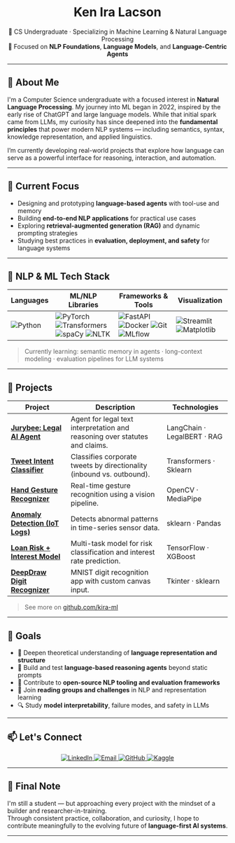 <div align="center">

# Ken Ira Lacson

📍 CS Undergraduate · Specializing in Machine Learning & Natural Language Processing  
🔬 Focused on **NLP Foundations**, **Language Models**, and **Language-Centric Agents**

</div>

---

## 📌 About Me

I'm a Computer Science undergraduate with a focused interest in **Natural Language Processing**. My journey into ML began in 2022, inspired by the early rise of ChatGPT and large language models. While that initial spark came from LLMs, my curiosity has since deepened into the **fundamental principles** that power modern NLP systems — including semantics, syntax, knowledge representation, and applied linguistics.

I’m currently developing real-world projects that explore how language can serve as a powerful interface for reasoning, interaction, and automation.

---

## 🚀 Current Focus

- Designing and prototyping **language-based agents** with tool-use and memory  
- Building **end-to-end NLP applications** for practical use cases  
- Exploring **retrieval-augmented generation (RAG)** and dynamic prompting strategies  
- Studying best practices in **evaluation, deployment, and safety** for language systems

---

## 🧠 NLP & ML Tech Stack

<div align="center">

| Languages | ML/NLP Libraries | Frameworks & Tools | Visualization |
|----------|------------------|--------------------|----------------|
| ![Python](https://img.shields.io/badge/Python-3776AB?style=flat&logo=python&logoColor=white) | ![PyTorch](https://img.shields.io/badge/PyTorch-EE4C2C?style=flat&logo=pytorch&logoColor=white) ![Transformers](https://img.shields.io/badge/Transformers-000000?style=flat&logo=huggingface&logoColor=yellow) ![spaCy](https://img.shields.io/badge/spaCy-09A3D5?style=flat&logo=spacy&logoColor=white) ![NLTK](https://img.shields.io/badge/NLTK-323330?style=flat) | ![FastAPI](https://img.shields.io/badge/FastAPI-009688?style=flat&logo=fastapi&logoColor=white) ![Docker](https://img.shields.io/badge/Docker-2496ED?style=flat&logo=docker&logoColor=white) ![Git](https://img.shields.io/badge/Git-F05032?style=flat&logo=git&logoColor=white) ![MLflow](https://img.shields.io/badge/MLflow-0194E2?style=flat) | ![Streamlit](https://img.shields.io/badge/Streamlit-FF4B4B?style=flat&logo=streamlit&logoColor=white) ![Matplotlib](https://img.shields.io/badge/Matplotlib-11557C?style=flat&logo=plotly&logoColor=white) |

</div>

> Currently learning: semantic memory in agents · long-context modeling · evaluation pipelines for LLM systems

---

## 📂 Projects

| Project | Description | Technologies |
|--------|-------------|--------------|
| [**Jurybee: Legal AI Agent**](https://github.com/kira-ml/jurybee-proto) | Agent for legal text interpretation and reasoning over statutes and claims. | LangChain · LegalBERT · RAG |
| [**Tweet Intent Classifier**](https://github.com/kira-ml/Inbound-vs-Outbound-Tweet-Classifier) | Classifies corporate tweets by directionality (inbound vs. outbound). | Transformers · Sklearn |
| [**Hand Gesture Recognizer**](https://github.com/kira-ml/hand_recognizer) | Real-time gesture recognition using a vision pipeline. | OpenCV · MediaPipe |
| [**Anomaly Detection (IoT Logs)**](https://github.com/kira-ml/anomaly-detection-project) | Detects abnormal patterns in time-series sensor data. | sklearn · Pandas |
| [**Loan Risk + Interest Model**](https://github.com/kira-ml/multi-task-default-interest-model) | Multi-task model for risk classification and interest rate prediction. | TensorFlow · XGBoost |
| [**DeepDraw Digit Recognizer**](https://github.com/kira-ml/DeepDraw-DigitRecognizer) | MNIST digit recognition app with custom canvas input. | Tkinter · sklearn |

> See more on [github.com/kira-ml](https://github.com/kira-ml?tab=repositories)

---

## 🎯 Goals

- 📘 Deepen theoretical understanding of **language representation and structure**  
- 🧠 Build and test **language-based reasoning agents** beyond static prompts  
- 🧪 Contribute to **open-source NLP tooling and evaluation frameworks**  
- 🧵 Join **reading groups and challenges** in NLP and representation learning  
- 🔍 Study **model interpretability**, failure modes, and safety in LLMs

---

## 📫 Let's Connect

<div align="center">

<a href="https://www.linkedin.com/in/ken-ira-lacson-852026343/">
  <img src="https://img.shields.io/badge/LinkedIn-Ken%20Ira%20Lacson-blue?style=for-the-badge&logo=linkedin" alt="LinkedIn" />
</a>
<a href="mailto:kenlacson15@gmail.com">
  <img src="https://img.shields.io/badge/Email-kenlacson15@gmail.com-D14836?style=for-the-badge&logo=gmail&logoColor=white" alt="Email" />
</a>
<a href="https://github.com/kira-ml">
  <img src="https://img.shields.io/badge/GitHub-kira--ml-181717?style=for-the-badge&logo=github" alt="GitHub" />
</a>
<a href="https://www.kaggle.com/keniralacson">
  <img src="https://img.shields.io/badge/Kaggle-KeniraLacson-20BEFF?style=for-the-badge&logo=kaggle&logoColor=white" alt="Kaggle" />
</a>

</div>

---

## 🧩 Final Note

I'm still a student — but approaching every project with the mindset of a builder and researcher-in-training.  
Through consistent practice, collaboration, and curiosity, I hope to contribute meaningfully to the evolving future of **language-first AI systems**.

---

